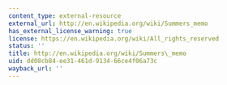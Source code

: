 ```yaml
---
content_type: external-resource
external_url: http://en.wikipedia.org/wiki/Summers_memo
has_external_license_warning: true
license: https://en.wikipedia.org/wiki/All_rights_reserved
status: ''
title: http://en.wikipedia.org/wiki/Summers\_memo
uid: dd08cb84-ee31-461d-9134-66ce4f06a73c
wayback_url: ''
---
```

